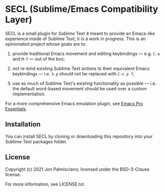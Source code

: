 # SECL (Sublime/Emacs Compatibility Layer)

SECL is a small plugin for Sublime Text 4 meant to provide an Emacs-like
experience inside of Sublime Text; it is a work in progress. This is an
opinionated project whose goals are to:

1. provide traditional Emacs movement and editing keybindings &mdash; e.g. `C-a`
and `M-f` &mdash; out of the box;

2. not re-bind existing Sublime Text actions to their equivalent Emacs
keybindings &mdash; i.e. `S-p` should not be replaced with `C-x p f`;

3. use as much of Sublime Text's existing functionality as possible &mdash; i.e.
the default word-based movement should be used over a custom implementation.

For a more comprehensive Emacs emulation plugin, see [Emacs Pro Essentials](https://github.com/sublime-emacs/sublemacspro).

## Installation

You can install SECL by cloning or downloading this repository into your
Sublime Text packages folder.

## License

Copyright (c) 2021 Jon Palmisciano; licensed under the BSD-3-Clause license.

For more information, see LICENSE.txt.

